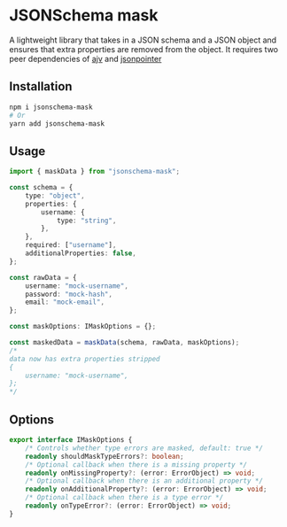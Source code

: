 # JSONSchema mask

A lightweight library that takes in a JSON schema and a JSON object and ensures that extra properties are removed from the object. It requires two peer dependencies of [ajv](https://github.com/ajv-validator/ajv) and [jsonpointer](https://github.com/janl/node-jsonpointer)

## Installation

```bash
npm i jsonschema-mask
# Or
yarn add jsonschema-mask
```

## Usage

```typescript
import { maskData } from "jsonschema-mask";

const schema = {
    type: "object",
    properties: {
        username: {
            type: "string",
        },
    },
    required: ["username"],
    additionalProperties: false,
};

const rawData = {
    username: "mock-username",
    password: "mock-hash",
    email: "mock-email",
};

const maskOptions: IMaskOptions = {};

const maskedData = maskData(schema, rawData, maskOptions);
/*
data now has extra properties stripped
{
    username: "mock-username",
};
*/
```

## Options

```typescript
export interface IMaskOptions {
    /* Controls whether type errors are masked, default: true */
    readonly shouldMaskTypeErrors?: boolean;
    /* Optional callback when there is a missing property */
    readonly onMissingProperty?: (error: ErrorObject) => void;
    /* Optional callback when there is an additional property */
    readonly onAdditionalProperty?: (error: ErrorObject) => void;
    /* Optional callback when there is a type error */
    readonly onTypeError?: (error: ErrorObject) => void;
}
```
